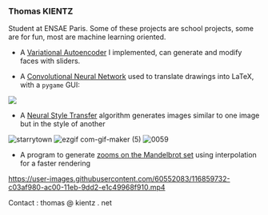 ### Thomas KIENTZ

Student at ENSAE Paris.
Some of these projects are school projects, some are for fun, most are machine learning oriented.

- A [Variational Autoencoder](https://github.com/thomktz/VAE) I implemented, can generate and modify faces with sliders.

- A [Convolutional Neural Network](https://github.com/thomktz/Projet-1A) used to translate drawings into LaTeX, with a `pygame` GUI: 


![](https://user-images.githubusercontent.com/60552083/119516823-5c2ad180-bd77-11eb-9172-6e9a1bd23307.gif)

- A [Neural Style Transfer](https://github.com/thomktz/style-transfer) algorithm generates images similar to one image but in the style of another

![starrytown](https://user-images.githubusercontent.com/60552083/122601543-bc105180-d071-11eb-9824-6e2f751ec5b9.png)
![ezgif com-gif-maker (5)](https://user-images.githubusercontent.com/60552083/122601550-bdda1500-d071-11eb-9c82-088890d407c3.gif)
![0059](https://user-images.githubusercontent.com/60552083/122601560-c4688c80-d071-11eb-9c16-cd3077381323.png)

- A program to generate [zooms on the Mandelbrot set](https://github.com/thomktz/Mandelbrot) using interpolation for a faster rendering

https://user-images.githubusercontent.com/60552083/116859732-c03af980-ac00-11eb-9dd2-e1c49968f910.mp4


Contact : thomas @ kientz . net
